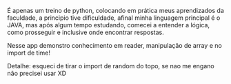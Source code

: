 É apenas um treino de python, colocando em prática meus aprendizados da faculdade, a principio tive dificuldade, afinal minha linguagem principal é o JAVA, mas após algum tempo estudando, comecei a entender a lógica, como prosseguir e inclusive onde encontrar respostas.

Nesse app demonstro conhecimento em reader, manipulação de array e no import de time!

Detalhe: esqueci de tirar o import de random do topo, se nao me engano não precisei usar XD

